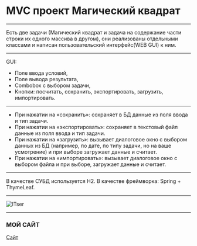 # MVC проект Магический квадрат
***
Есть две задачи (Магический квадрат и задача на содержание части строки их одного массива в другом),
они реализованы отдельными классами и написан пользовательский интерфейс(WEB GUI) к ним.
***
GUI:
* Поле ввода условий,
* Поле вывода результата,
* Combobox с выбором задачи,
* Кнопки: посчитать, сохранить, экспортировать, загрузить, импортировать.
***
* При нажатии на «сохранить»: сохраняет в БД данные из поля ввода и тип задачи.
* При нажатии на «экспортировать»: сохраняет в текстовый файл данные из поля ввода и тип задачи.
* При нажатии на «загрузить»: вызывает диалоговое окно с выбором данных из БД (например, по дате, по типу задачи, но на ваше усмотрение) и при выборе загружает данные и считает.
* При нажатии на «импортировать»: вызывает диалоговое окно с выбором файла и при выборе, загружает данные и считает.
***
В качестве СУБД используется H2. 
В качестве фреймворка: Spring + ThymeLeaf.
***
![ITser](бот.JPG)
***
### МОЙ САЙТ
[Сайт](https://vilsurmurtazin.wixsite.com/index)
